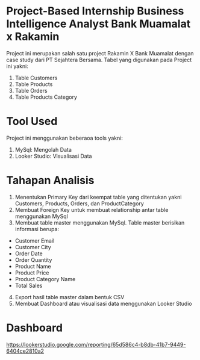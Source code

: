 # Project-Based Internship Business Intelligence Analyst Bank Muamalat x Rakamin
Project ini merupakan salah satu project Rakamin X Bank Muamalat dengan case study dari PT Sejahtera Bersama. Tabel yang digunakan pada Project ini yakni:
1. Table Customers
2. Table Products
3. Table Orders
4. Table Products Category

# Tool Used
Project ini menggunakan beberaoa tools yakni:
1. MySql: Mengolah Data
2. Looker Studio: Visualisasi Data

# Tahapan Analisis
1. Menentukan Primary Key dari keempat table yang ditentukan yakni Customers, Products, Orders, dan ProductCategory
2. Membuat Foreign Key untuk membuat relationship antar table menggunakan MySql
3. Membuat table master menggunakan MySql. Table master berisikan informasi berupa:
  - Customer Email
  - Customer City
  - Order Date
  - Order Quantity
  - Product Name
  - Product Price
  - Product Category Name
  - Total Sales
4. Export hasil table master dalam bentuk CSV
6. Membuat Dashboard atau visualisasi data menggunakan Looker Studio

# Dashboard
https://lookerstudio.google.com/reporting/65d586c4-b8db-41b7-9449-6404ce2810a2
